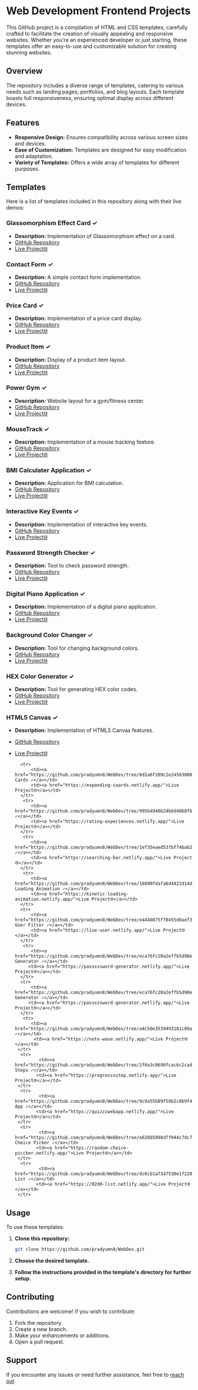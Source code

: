 # Web Development Frontend Projects

This GitHub project is a compilation of HTML and CSS templates, carefully crafted to facilitate the creation of visually appealing and responsive websites. Whether you're an experienced developer or just starting, these templates offer an easy-to-use and customizable solution for creating stunning websites.

## Overview

The repository includes a diverse range of templates, catering to various needs such as landing pages, portfolios, and blog layouts. Each template boasts full responsiveness, ensuring optimal display across different devices.

## Features

- **Responsive Design:** Ensures compatibility across various screen sizes and devices.
- **Ease of Customization:** Templates are designed for easy modification and adaptation.
- **Variety of Templates:** Offers a wide array of templates for different purposes.

## Templates

Here is a list of templates included in this repository along with their live demos:

### Glassomorphism Effect Card ✓
- **Description:** Implementation of Glassomorphism effect on a card.
- [GitHub Repository](https://github.com/pradyumn8/WebDev/tree/5e0eb1c563d553a5c9385d5e2bb1c3660acbda44/GlassDebit)
- [Live Project🌐](https://glassomorphism.netlify.app/)

### Contact Form ✓
- **Description:** A simple contact form implementation.
- [GitHub Repository](https://github.com/pradyumn8/WebDev/tree/af94505d2e194c2c56847c839dcbbfc940cfbd50/ContactForm)
- [Live Project🌐](https://contacts-form.netlify.app/)

### Price Card ✓
- **Description:** Implementation of a price card display.
- [GitHub Repository](https://github.com/pradyumn8/WebDev/tree/7ac5f33da3392383c96f87f99a19e6204bdd6e06/PriceCard)
- [Live Project🌐](https://pricescard.netlify.app/)

### Product Item ✓
- **Description:** Display of a product item layout.
- [GitHub Repository](https://github.com/pradyumn8/WebDev/tree/b928aa59a93bdaa90fc250054986746fec373c3f/ProductItem)
- [Live Project🌐](https://product-item.netlify.app/)

### Power Gym ✓
- **Description:** Website layout for a gym/fitness center.
- [GitHub Repository](https://github.com/pradyumn8/WebDev/tree/4f42e02c915cc0e104503205aee100fd4efa751a/GymWebsite)
- [Live Project🌐](https://power-gym-websit.netlify.app/)

### MouseTrack ✓
- **Description:** Implementation of a mouse tracking feature.
- [GitHub Repository](https://github.com/pradyumn8/WebDev/tree/451f0bca57739b8e06afbcf3fc5e5135332b5ea6/MouseTrack)
- [Live Project🌐](https://mousetrack.netlify.app/)

### BMI Calculater Application ✓
- **Description:** Application for BMI calculation.
- [GitHub Repository](https://github.com/pradyumn8/WebDev/tree/00f016ee256f1570faa402fe5e6531e7a6ad1a3d/Key%20Events)
- [Live Project🌐](https://interactive-keyevents.netlify.app/)

### Interactive Key Events ✓
- **Description:** Implementation of interactive key events.
- [GitHub Repository](https://github.com/pradyumn8/WebDev/tree/61cd0dfa77b347b57ffe54f19702d1f8dbf99c52/BMI%20Calculator)
- [Live Project🌐](https://bmi-calculator-webapp.netlify.app/)

### Password Strength Checker ✓
- **Description:** Tool to check password strength.
- [GitHub Repository](https://github.com/pradyumn8/WebDev/tree/1cf5723f52b9ba7d06a24e550ea4a142f65d1404/pwdStrengthChecker)
- [Live Project🌐](https://pwdstrengthchecker.netlify.app/)

### Digital Piano Application ✓
- **Description:** Implementation of a digital piano application.
- [GitHub Repository](https://github.com/pradyumn8/WebDev/tree/a9e1b6cfa5db73837daa5f80aa149dee22ccef36/Piano%20WebApp)
- [Live Project🌐](https://digital-piano-app.netlify.app/)

### Background Color Changer ✓
- **Description:** Tool for changing background colors.
- [GitHub Repository](https://github.com/pradyumn8/WebDev/tree/1d65999936d7356543b704a67424d1340cacfb0f/bgColorChanger)
- [Live Project🌐](https://bgcolor-switcher.netlify.app/)

### HEX Color Generator ✓
- **Description:** Tool for generating HEX color codes.
- [GitHub Repository](https://github.com/pradyumn8/WebDev/tree/2f07ded9cf0ce854de380227b7b8fc99f139908d/HEX%20Color%20Generator)
- [Live Project🌐](https://hex-color-switcher.netlify.app/)

### HTML5 Canvas ✓
- **Description:** Implementation of HTML5 Canvas features.
- [GitHub Repository](https://github.com/pradyumn8/WebDev/tree/bc072d027fd74e68204b7d48526f9834fd37394e/HTML5%20Canvas)
- [Live Project🌐](https://canvas-html5.netlify.app/)

     
        <tr>
            <td><a href="https://github.com/pradyumn8/WebDev/tree/8d1a6f289c2e2456380071a24a7a046f6701a70e/ExpandingCards">Expanding Cards ✓</a></td>
            <td><a href="https://expanding-caards.netlify.app/">Live Project🌐</a></td>
        </tr>
         <tr>
            <td><a href="https://github.com/pradyumn8/WebDev/tree/995b4940b24b6d40b8f6f58bea4120011678a645/RatingProject">Rating ✓</a></td>
            <td><a href="https://rating-experiences.netlify.app/">Live Project🌐</a></td>
        </tr>
         <tr>
            <td><a href="https://github.com/pradyumn8/WebDev/tree/1ef35eaed537bf74bab204e5de75e8cdc3c564f6/Searching">Searching ✓</a></td>
            <td><a href="https://searching-bar.netlify.app/">Live Project🌐</a></td>
        </tr>
         <tr>
            <td><a href="https://github.com/pradyumn8/WebDev/tree/16890fdafa6d4422d14d947260b7903f99ea8e9a/Loading%20Animation">Kinetic Loading Animation ✓</a></td>
            <td><a href="https://kinetic-loading-animation.netlify.app/">Live Project🌐</a></td>
        </tr>
        <tr>
            <td><a href="https://github.com/pradyumn8/WebDev/tree/e4440875ff0455d8aef3ee286d47695ec2e4ff1a/Live%20User">Live User Filter ✓</a></td>
            <td><a href="https://live-user.netlify.app/">Live Project🌐</a></td>
        </tr>
         <tr>
            <td><a href="https://github.com/pradyumn8/WebDev/tree/eca76fc20a2effb5d90e6689dd7fe566f1e699d9/pwdGenerator">Password Generator ✓</a></td>
           <td><a href="https://passsssword-generator.netlify.app/">Live Project🌐</a></td>       
        </tr>
        <tr>
            <td><a href="https://github.com/pradyumn8/WebDev/tree/eca76fc20a2effb5d90e6689dd7fe566f1e699d9/pwdGenerator">Password Generator ✓</a></td>
           <td><a href="https://passsssword-generator.netlify.app/">Live Project🌐</a></td>       
        </tr>    
         <tr>
            <td><a href="https://github.com/pradyumn8/WebDev/tree/a4c50e3539493181c09a5ec573313f59f3b93aa6/NoteWave">NoteWave ✓</a></td>
             <td><a href="https://note-wave.netlify.app/">Live Project🌐</a></td>    
       </tr> 
        <tr>
               <td><a href="https://github.com/pradyumn8/WebDev/tree/2f0a3c8690fcac6c2cad508bada786b29cf405dd/ProgressStep">Progress Steps ✓</a></td>
              <td><a href="https://progresssstep.netlify.app/">Live Project🌐</a></td> 
       </tr> 
        <tr>
               <td><a href="https://github.com/pradyumn8/WebDev/tree/9c9a55b89f59b2c8b9f412c97e24519cd806f1a7/QuizApp">Quiz App ✓</a></td>
              <td><a href="https://quizzzwebapp.netlify.app/">Live Project🌐</a></td> 
       </tr> 
        <tr>
               <td><a href="https://github.com/pradyumn8/WebDev/tree/e62885098dff044c7dc7bea8f02d01669ec2796d/Random%20Choice%20Picker">Random Choice Picker ✓</a></td>
              <td><a href="https://random-choice-piccker.netlify.app/">Live Project🌐</a></td> 
       </tr> 
        <tr>
               <td><a href="https://github.com/pradyumn8/WebDev/tree/dc6cb1a7347530e1f22054f1a5b5e92cec8d63fe/TodoList">Todo List ✓</a></td>
              <td><a href="https://02d0-list.netlify.app/">Live Project🌐</a></td> 
       </tr> 
 </table>




## Usage

To use these templates:

1. **Clone this repository:**
    ```bash
    git clone https://github.com/pradyumn8/WebDev.git
    ```

2. **Choose the desired template.**
3. **Follow the instructions provided in the template's directory for further setup.**

## Contributing

Contributions are welcome! If you wish to contribute:

1. Fork the repository.
2. Create a new branch.
3. Make your enhancements or additions.
4. Open a pull request.

## Support

If you encounter any issues or need further assistance, feel free to [reach out](mailto:pradyumnv8@gmail.com).
